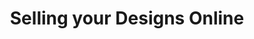 ---
title: Selling your Designs Online
slides:
  - title: Selling your Designs Online
    content_markdown: '## Selling your Designs Online'
    background_color: '#ffc1b4'
    background_image:
  - title: Question 1
    content_markdown: '## Where do you like to buy things online?'
    background_color: '#ffc1b4'
    background_image:
  - title: Platforms
    content_markdown: '## General Marketplaces'
    background_color: '#ffc1b4'
    background_image:
  - title: Facebook Market Place
    content_markdown: '## Facebook Marketplace'
    background_color: '#ffc1b4'
    background_image: /uploads/selling-your-designs-online/facebook-logo.png
  - title: Facebook Marketplace Pros
    content_markdown: >-
      Pros


      \- Most people already have an account.&nbsp;


      \- No seller fees with local pickup.&nbsp;


      ![](/uploads/selling-your-designs-online/unnamed-file.png){: width="730"
      height="464"}
    background_color: '#ffc1b4'
    background_image:
  - title: Facebook Marketplace Cons
    content_markdown: |-
      Cons&nbsp;

      \- Not great for rare items (choose Ebay).

      \- Not great for high value items (less protection for sellers).&nbsp;

      \- Shipping isn't as easy.
    background_color: '#ffc1b4'
    background_image:
  - title: Etsy
    content_markdown: '## **Etsy&nbsp;**'
    background_color: '#ffc1b4'
    background_image: /uploads/selling-your-designs-online/etsy-emblem.jpg
  - title: Etsy Pros
    content_markdown: >-
      Pros


      \- Many customers looking for handmade goods, Etsy only allows for
      handmade or vintage goods to be listed on its marketplace.&nbsp;


      \- Have your own web address.&nbsp;


      \-Offsite Ads feature built in.&nbsp;


      ![](/uploads/selling-your-designs-online/capture.PNG){: width="1810"
      height="845"}
    background_color: '#ffc1b4'
    background_image:
  - title: Cons of Etsy
    content_markdown: >-
      ## **Cons**


      **\-&nbsp;**$0.20 Listing fee, 5 % Transaction fee, 3% + $0.25 payment
      processing fee.


      \- Etsy fully dictates the terms of what you do, often implements changes
      suddenly.&nbsp;
    background_color: '#ffc1b4'
    background_image:
  - title: Shopify
    content_markdown: '## Shopify'
    background_color: '#ffc1b4'
    background_image: >-
      /uploads/selling-your-designs-online/5d6911e18cc2810c3cae3274-shopify-logo-600x600.jpg
  - title: Pros of Shopify
    content_markdown: >-
      ## Pros


      \- Very professional, strong analytics tools.&nbsp;


      \- For part of the pandemic, sales were equivalent to Black Friday for
      several weeks in a row. Stock Price


      ![](/uploads/selling-your-designs-online/stock.PNG){: width="956"
      height="585"}


      &nbsp;


      &nbsp;
    background_color: '#ffc1b4'
    background_image:
  - title: Cons of Shopify
    content_markdown: >-
      ## Cons&nbsp;


      \- Shopify plans range from $29.00 - $299.00 per moth, fees range from .5%
      - 2.9% depending on the plan.&nbsp;


      \- You need to establish a legal entity for your company and provide an
      EIN to create a shop (Employer Identification Number).&nbsp;


      ![](/uploads/selling-your-designs-online/shop-1.PNG){: width="1826"
      height="791"}
    background_color: '#ffc1b4'
    background_image:
  - title: Other Ways to Sell
    content_markdown: >-
      ## Other Ways to Sell


      \- Letgo, Offerup, Nextdoor: Apps that allow you to sell to people in your
      area.&nbsp;


      \-Craigslist: Allows for a variety of sales and postings, not frequently
      used for handmade items.&nbsp;


      \-Ebay: Good for rare items. May be ideal for designs in particular trades
      (woodworking, glass making).&nbsp;
    background_color: '#ffc1b4'
    background_image:
  - title: La Kaiser
    content_markdown: >-
      https://www.lakaiser.com/


      ![](/uploads/selling-your-designs-online/lakaiser.PNG){: width="1892"
      height="900"}


      &nbsp;
    background_color: '#ffc1b4'
    background_image:
  - title: Rebirth Garments
    content_markdown: >-
      https://www.etsy.com/shop/RebirthGarments?page=1\#items&nbsp;


      ![](/uploads/selling-your-designs-online/rebirth.PNG){: width="1875"
      height="887"}


      <div class="cms-embed" data-cms-embed=""></div>


      &nbsp;
    background_color: '#ffc1b4'
    background_image:
  - title: Should I Create a Legal Entity?
    content_markdown: '## Should I Create a Legal Entity?'
    background_color: '#ffc1b4'
    background_image:
  - title: Sole Proprietorship
    content_markdown: >-
      ## Sole Proprietorship&nbsp;


      (Source:
      https://www.moneyunder30.com/inc-llc-or-sole-proprietorship-a-quick-guide-to-business-structures-for-young-entrepreneurs)


      ![](/uploads/selling-your-designs-online/sole.PNG){: width="1045"
      height="543"}


      &nbsp;
    background_color: '#ffc1b4'
    background_image:
  - title: Limited Liability Company (LLC)
    content_markdown: >-
      ## Limited Liability Company (LLC)


      ![](/uploads/selling-your-designs-online/llc.PNG){: width="1056"
      height="779"}
    background_color: '#ffc1b4'
    background_image:
  - title: Incorporation
    content_markdown: >-
      ## Incorporation&nbsp;


      ![](/uploads/selling-your-designs-online/inc.PNG){: width="1067"
      height="608"}
    background_color: '#ffc1b4'
    background_image:
  - title: Buying a Web Domain
    content_markdown: >-
      ## Buying a Web Domain


      \- Necessary for Shopify


      \- Not necessary for Facebook Marketplace, seller apps (Letgo, Offerup,
      etc.)


      \- GoDaddy, Domain.com, Bluehost can be used to buy web domains.&nbsp;


      &nbsp;
    background_color: '#ffc1b4'
    background_image:
  - title: Uploading your Designs to Made to Order Marketplaces
    content_markdown: '## Uploading your Designs to Made to Order Marketplaces'
    background_color: '#ffc1b4'
    background_image:
  - title: Shapeways Marketplace
    content_markdown: '## Shapeways Marketplace'
    background_color: '#ffc1b4'
    background_image: /uploads/selling-your-designs-online/shapew.PNG
  - title: Shapeways Marketplace
    content_markdown: '## Shapeways Marketplace'
    background_color: '#ffc1b4'
    background_image: /uploads/selling-your-designs-online/shapeways.PNG
  - title: Print All Over Me
    content_markdown: '## Print All Over Me'
    background_color: '#ffc1b4'
    background_image: /uploads/selling-your-designs-online/printalloverme.PNG
  - title: Print All Over Me
    content_markdown: '## Print All Over Me (Zebra Katz)'
    background_color: '#ffc1b4'
    background_image: /uploads/selling-your-designs-online/desktop.PNG
  - title: Redbubble
    content_markdown: |-
      ## Redbubble

      &nbsp;
    background_color: '#ffc1b4'
    background_image: /uploads/selling-your-designs-online/2880px-redbubble-logo-svg.png
    background_size: contain
  - title: Teespring
    content_markdown: '## Teespring&nbsp;'
    background_color: '#ffc1b4'
    background_image: /uploads/selling-your-designs-online/teespring.PNG
  - title: Questions
    content_markdown: '## Questions'
    background_color: '#ffc1b4'
    background_image:
---